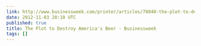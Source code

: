 ```yaml
---
link: http://www.businessweek.com/printer/articles/78040-the-plot-to-destroy-americas-beer
date: 2012-11-03 20:10 UTC
published: true
title: The Plot to Destroy America's Beer - Businessweek
tags: []
---
```



